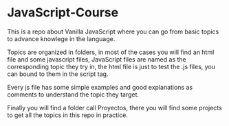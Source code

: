 # JavaScript-Course
This is a repo about Vanilla JavaScript where you can go from basic topics to advance knowlege in the language.

Topics are organized in folders, in most of the cases you will find an html file and some javascript files, JavaScript files are named as the corresponding topic they try in, the html file is just to test the .js files, you can bound to them in the script tag.

Every js file has some simple examples and good explanations as comments to understand the topic they target.

Finally you will find a folder call Proyectos, there you will find some projects to get all the topics in this repo in practice.
